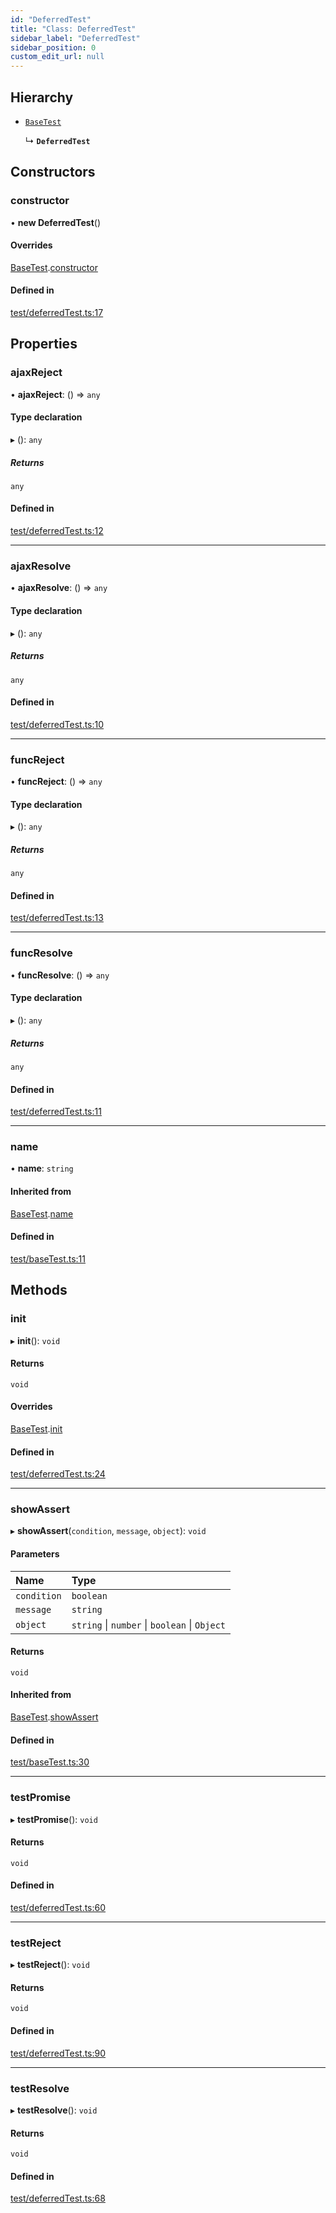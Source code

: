 ```yaml
---
id: "DeferredTest"
title: "Class: DeferredTest"
sidebar_label: "DeferredTest"
sidebar_position: 0
custom_edit_url: null
---
```


## Hierarchy

- [`BaseTest`](BaseTest.md)

  ↳ **`DeferredTest`**

## Constructors

### constructor

• **new DeferredTest**()

#### Overrides

[BaseTest](BaseTest.md).[constructor](BaseTest.md#constructor)

#### Defined in

[test/deferredTest.ts:17](https://github.com/siposdani87/sui-js/blob/8fe9546/src/test/deferredTest.ts#L17)

## Properties

### ajaxReject

• **ajaxReject**: () => `any`

#### Type declaration

▸ (): `any`

##### Returns

`any`

#### Defined in

[test/deferredTest.ts:12](https://github.com/siposdani87/sui-js/blob/8fe9546/src/test/deferredTest.ts#L12)

___

### ajaxResolve

• **ajaxResolve**: () => `any`

#### Type declaration

▸ (): `any`

##### Returns

`any`

#### Defined in

[test/deferredTest.ts:10](https://github.com/siposdani87/sui-js/blob/8fe9546/src/test/deferredTest.ts#L10)

___

### funcReject

• **funcReject**: () => `any`

#### Type declaration

▸ (): `any`

##### Returns

`any`

#### Defined in

[test/deferredTest.ts:13](https://github.com/siposdani87/sui-js/blob/8fe9546/src/test/deferredTest.ts#L13)

___

### funcResolve

• **funcResolve**: () => `any`

#### Type declaration

▸ (): `any`

##### Returns

`any`

#### Defined in

[test/deferredTest.ts:11](https://github.com/siposdani87/sui-js/blob/8fe9546/src/test/deferredTest.ts#L11)

___

### name

• **name**: `string`

#### Inherited from

[BaseTest](BaseTest.md).[name](BaseTest.md#name)

#### Defined in

[test/baseTest.ts:11](https://github.com/siposdani87/sui-js/blob/8fe9546/src/test/baseTest.ts#L11)

## Methods

### init

▸ **init**(): `void`

#### Returns

`void`

#### Overrides

[BaseTest](BaseTest.md).[init](BaseTest.md#init)

#### Defined in

[test/deferredTest.ts:24](https://github.com/siposdani87/sui-js/blob/8fe9546/src/test/deferredTest.ts#L24)

___

### showAssert

▸ **showAssert**(`condition`, `message`, `object`): `void`

#### Parameters

| Name | Type |
| :------ | :------ |
| `condition` | `boolean` |
| `message` | `string` |
| `object` | `string` \| `number` \| `boolean` \| `Object` |

#### Returns

`void`

#### Inherited from

[BaseTest](BaseTest.md).[showAssert](BaseTest.md#showassert)

#### Defined in

[test/baseTest.ts:30](https://github.com/siposdani87/sui-js/blob/8fe9546/src/test/baseTest.ts#L30)

___

### testPromise

▸ **testPromise**(): `void`

#### Returns

`void`

#### Defined in

[test/deferredTest.ts:60](https://github.com/siposdani87/sui-js/blob/8fe9546/src/test/deferredTest.ts#L60)

___

### testReject

▸ **testReject**(): `void`

#### Returns

`void`

#### Defined in

[test/deferredTest.ts:90](https://github.com/siposdani87/sui-js/blob/8fe9546/src/test/deferredTest.ts#L90)

___

### testResolve

▸ **testResolve**(): `void`

#### Returns

`void`

#### Defined in

[test/deferredTest.ts:68](https://github.com/siposdani87/sui-js/blob/8fe9546/src/test/deferredTest.ts#L68)

